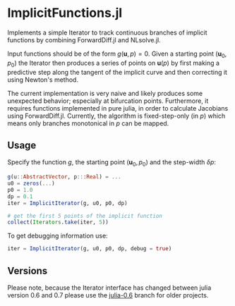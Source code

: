 # ImplicitFunctions.jl

Implements a simple Iterator to track continuous branches of implicit functions
by combining ForwardDiff.jl and NLsolve.jl.

Input functions should be of the form $g(\mathbf{u},p)=0$. Given a starting
point $(\mathbf{u}_0,p_0)$ the Iterator then produces a series of points on
$\mathbf{u}(p)$ by first making a predictive step along the tangent of the
implicit curve and then correcting it using Newton's method.

The current implementation is very naive and likely produces some unexpected
behavior; especially at bifurcation points. Furthermore, it requires functions
implemented in pure julia, in order to calculate Jacobians using ForwardDiff.jl.
Currently, the algorithm is fixed-step-only (in $p$) which means only branches
monotonical in $p$ can be mapped.

## Usage

Specify the function $g$, the starting point $(\mathbf{u}_0,p_0)$ and the
step-width $\delta p$:

```julia
g(u::AbstractVector, p:::Real) = ...
u0 = zeros(...)
p0 = 1.0
dp = 0.1
iter = ImplicitIterator(g, u0, p0, dp)

# get the first 5 points of the implicit function
collect(Iterators.take(iter, 5))
```

To get debugging information use:

```julia
iter = ImplicitIterator(g, u0, p0, dp, debug = true)
```

## Versions

Please note, because the Iterator interface has changed between julia version
0.6 and 0.7 please use the [julia-0.6](https://github.com/gwater/ImplicitFunctions.jl/tree/julia-0.6) branch for older projects.

